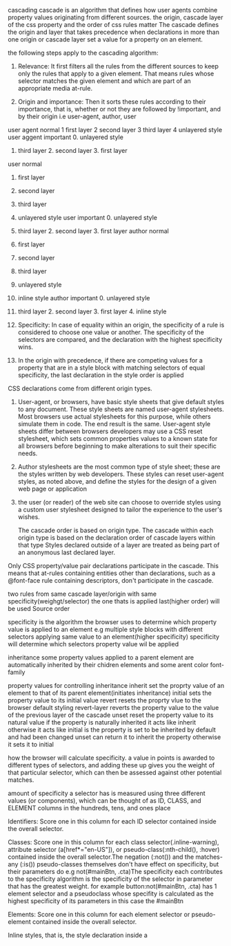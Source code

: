 cascading
cascade is an algorithm that defines how user agents combine property values originating from different sources.
the origin, cascade layer of the css property and the order of css rules matter
The cascade defines the origin and layer that takes precedence when declarations in more than one origin or cascade layer set a value for a property on an element.


the following steps apply to the cascading algorithm:


1. Relevance: It first filters all the rules from the different sources to keep only the rules that apply to a given element. That means rules whose selector matches the given element and which are part of an appropriate media at-rule.


2. Origin and importance: Then it sorts these rules according to their importance, that is, whether or not they are followed by !important, and by their origin i.e user-agent, author, user


user agent normal
  1 first layer
  2 second layer
  3 third layer
  4 unlayered style
user aggent important
   0. unlayered style
   1. third layer
    2. second layer
    3. first layer
    
user normal
  1. first layer
  2. second layer
  3. third layer
  4. unlayered style
user important
    0. unlayered style
   1. third layer
    2. second layer
    3. first layer
author normal
  1. first layer
  2. second layer
  3. third layer
  4. unlayered style
  5. inline style
author important
    0. unlayered style
   1. third layer
    2. second layer
    3. first layer
    4. inline style


3. Specificity: In case of equality within an origin, the specificity of a rule is considered to choose one value or another. The specificity of the selectors are compared, and the declaration with the highest specificity wins.

4.  In the origin with precedence, if there are competing values for a property that are in a style block with matching selectors of equal specificity, the last declaration in the style order is applied


 CSS declarations come from different origin types.
1. User-agent, or browsers, have basic style sheets that give default styles to any document. These style sheets are named user-agent stylesheets. Most browsers use actual stylesheets for this purpose, while others simulate them in code. The end result is the same.
User-agent style sheets differ between browsers developers may use a CSS reset stylesheet, which sets common properties values to a known state for all browsers before beginning to make alterations to suit their specific needs.

2. Author stylesheets are the most common type of style sheet; these are the styles written by web developers. These styles can reset user-agent styles, as noted above, and define the styles for the design of a given web page or application

3. the user (or reader) of the web site can choose to override styles using a custom user stylesheet designed to tailor the experience to the user's wishes. 

    The cascade order is based on origin type. 
    The cascade within each origin type is based on the declaration order of cascade layers within that type
    Styles declared outside of a layer are treated as being part of an anonymous last declared layer.


Only CSS property/value pair declarations participate in the cascade. This means that at-rules containing entities other than declarations, such as a @font-face rule containing descriptors, don't participate in the cascade.




two rules from same cascade layer/origin with same specificity(weighgt/selector) the one thats is applied last(higher order) will be used
Source order

specificity
is the algorithm the browser uses to determine which property value is applied to an element
e.g multiple style blocks with different selectors applying same value to an element(higher specificity)
specificity will determine which selectors property value wil be applied 


inheritance
some property values applied to a parent element are automatically inherited by their chidren elements and some arent 
color font-family


property values for controlling inheritance 
inherit
set the proprty value of an element to that of its parent element(initiates inheritance)
initial
sets the property value to its initial value
revert
resets the proprty vlue to the browser default styling 
revert-layer
reverts the property value to the value of the previous layer of the cascade
unset
reset the property value to its natural value
if the property is naturally inherited it acts like inherit otherwise it acts like initial
is the property is set to be inherited by default and had been changed  unset can return it to inherit the property
otherwise it sets it to initial


 how the browser will calculate specificity.
 a value in points is awarded to different types of selectors, and adding these up gives you the weight of that particular selector, which can then be assessed against other potential matches.

amount of specificity a selector has is measured using three different values (or components), which can be thought of as ID, CLASS, and ELEMENT columns in the hundreds, tens, and ones place


Identifiers: Score one in this column for each ID selector contained inside the overall selector.


Classes: Score one in this column for each class selector(.inline-warning), attribute selector (a[href*="en-US"]), or pseudo-class(:nth-child(), :hover) contained inside the overall selector.The negation (:not()) and the matches-any (:is()) pseudo-classes themselves don't have effect on specificity, but their parameters do e.g not(#mainBtn, .cta)The specificity each contributes to the specificity algorithm is the specificity of the selector in parameter that has the greatest weight. for example button:not(#mainBtn, .cta)
has 1 element selector and a pseudoclass whose specifity is calculated as the highest specificity of its parameters in this case the 
#mainBtn


Elements: Score one in this column for each element selector or pseudo-element contained inside the overall selector.



Inline styles, that is, the style declaration inside a <style> attribute
 take precedence over all normal styles, no matter the specificity.

There are three factors to consider, listed here in increasing order of importance. Later ones overrule earlier ones

Source order
Specificity
Importance


The effect of CSS location
 it is important to note that the precedence of a CSS declaration depends on what stylesheet and cascade layer it is specified in.
 possible for users to set custom stylesheets to override the developer's styles
declare developer styles in cascade layers
you can make non-layered styles override styles declared in layers
 you can make styles declared in later layers override styles from earlier declared layers
 you can import the external stylesheet into a cascade layer so that all of your styles easily override the imported styles without worrying about third-party selector specificity.


Order of overriding declarations

1. Declarations in user agent style sheets (e.g. the browser's default styles, used when no other styling is set).
2. Declarations in user stylesheets  (custom styles set by a user).
3. Declarations in author stylesheets (these are the styles set by us, the web developers).
4. Important declarations in author style sheets
5. Important declarations in user style sheets
6. Important declarations in user agent style sheets



When you declare CSS in cascade layers, the order of precedence is determined by the order in which the layers are declared
CSS styles declared outside of any layer are combined together, in the order in which those styles are declared, into an unnamed layer, as if it were the last declared layer.
later layers take precedence over earlier defined layers except for the important declarations, which take precedence over all other declarations.

When you have multiple style blocks in different layers providing competing values for a property on a single element
the layer in which the styles are declared determine the precedence
Specifity between layers doesn't matter, but specificity within a single layer still does.

Precedence Order,	Style Origin,	Importance
1	user-agent - first declared layer	normal
user-agent - last declared layer
user-agent - unlayered styles
2	user - first declared layer	normal
user - last declared layer
user - unlayered styles
3	author - first declared layer	normal
author - last declared layer
author - unlayered styles
inline style
4	animations	
5	author - unlayered styles	!important
author - last declared layer
author - first declared layer
inline style
6	user - unlayered styles	!important
user - last declared layer
user - first declared styles
7	user-agent - unlayered styles	!important
user-agent - last declared layer
user-agent - first declared styles
8	transitions	


Resetting styles
After your content has finished altering styles, it may find itself in a situation where it needs to restore them to a known state. This may happen in cases of animations, theme changes, and so forth.The CSS property all lets you quickly set (almost) everything in CSS back to a known state.

all lets you opt to immediately restore all properties to:
 1. initial (default) state 
  2. a specific origin (the user-agent stylesheet, the author stylesheet, or the user stylesheet unset
  3. the state inherited from the previous level of the cascade  revert layer
Important styles declared outside of any cascade layer have lower precedence than those declared as part of a layer



SELECTORS
ID 
CLASSES
TYPE/ELEMENTS
PSEUDO-CLASSES selects elements that are in a specific state,
PSEUDO-ELEMENTS style part of an element other than the element itself
universal selector *


article :first-child selects all the first children of the article element

article:first-child selects any article element that is the first child of its parent

Child combinator >
It matches only those elements matched by the second selector that are the direct children of elements matched by the first
Descendant elements further down the hierarchy don't match
article > p selects all the paragraphs that are direct children of the article element

Descendant combinator (" ")
typically represented by a single space (" ") character
two selectors such that elements matched by the second selector are selected if they have an ancestor (parent, parent's parent, parent's parent's parent, etc) element matching the first selector.
article p selects all the paragraphs that are descendants of the article element 
Selectors that utilize a descendant combinator are called descendant selectors.


Adjacent sibling combinator
The adjacent sibling selector (+) is placed between two CSS selectors. 
It matches only those elements matched by the second selector that are <i>the next sibling</i> (immediately preceded) element of the first selector. they have to be directly adjacent to each other.
p + img

General sibling combinator
select siblings of an element even if they are not directly adjacent to the element itself.
article ~ p selects all the incidences of p that are  that come anywhere after img element and may not be immediate siblings
the ~ combinator is used to select siblings of an element, even if they are not directly adjacent to the element itself.


trageting classes on particluar elements use the type.class notation

targeting elements that have more than one class appplied


targeting elements by attribute
li[class] selects all the list items that have the class attribute
li[class="a"] selects all the list items that have the class attribute set to "a" and no other clases
li[class~="a"] selects all the list items that have the class attribute set to "a" or another space-separated  class "b" and no other classes


Substring matching selectors
li[class^="box-"] selects all the list items that have the class attribute set to a value that starts with "box-"
li[class$="-box"] selects all the list items that have the class attribute set to a value that ends with "-box"
li[class*="-box"] selects all the list items that have the class attribute set to a value that contains "-box" anywhere in the value

Element indices are 1-based.









The box model

Everything in CSS has a box around.

two types of boxes
1. block box
2. inline box

TYPES OF DISPLAY
  OUTER DISPLAY TYPE - BLOCK, INLINE
  INNER DISPLAY TYPE - flex, inline-flex, inline-block, block-inline, inline-block, none


block box
  The box will break onto a new line.
  The width and height properties are respected.
  Padding, margin and border will cause other elements to be pushed away from the box
  The box will extend in the inline direction to fill the space available in its container. In most cases, the box will become as wide as its container, filling up 100% of the space available.
inline box
  The box will not break onto a new line.
  The width and height properties will not apply
  Vertical padding, margins, and borders will apply but will not cause other inline boxes to move away from the box.
  Horizontal padding, margins, and borders will apply and will cause other inline boxes to move away from the box.
  Some HTML elements, such as <a>, <span>, <em> and <strong> use inline as their outer display type by default.

CSS box model
  how the different parts of a box — margin, border, padding, and content — work together to create a box that you can see on a page
  Content box: The area where your content is displayed; size it using properties like inline-size and block-size or width and height.
  Padding box: The padding sits around the content as white space; size it using padding and related properties.
  Border box: The border box wraps the content and any padding; size it using border and related properties.
  Margin box: The margin is the outermost layer, wrapping the content, padding, and border as whitespace between this box and other elements; size it using margin and related properties.


The standard CSS box model
  Any padding and border is added to the content box width to get the full width occupied by the box.
  the margin is not counted towards the actual size of the box — sure, it affects the total space that the box will take up on the page, but only the space outside the box.
    .box {
      box-sizing: content-box;
    }

The alternative CSS box model
  any width is the width of the visible box on the page.The content area width is that width minus the width for the padding and border.
  No need to add up the border and padding to get the real size of the box.


    html {
      box-sizing: border-box;
    }
    *, *::before, *::after {
      box-sizing: inherit;
    }



Margin
  The margin is an invisible space around your box. It pushes other elements away from the box.
  Margins can have positive or negative values. Setting a negative margin on one side of your box can cause it to overlap other things on the page.

Margin collapsing
  The top and bottom margins of blocks are sometimes combined (collapsed) into a single margin whose size is the largest of the individual margins (or just one of them, if they are equal), 


  two elements whose margins touch have positive or negative margins:
    1. Two positive margins will combine to become one margin. Its size will be equal to the largest individual margin.
    2. Two negative margins will combine to become one margin. Its size will be equal to the smallest individual margin. the one closest to zero
    3. If one margin is negative, its value will be subtracted from the total.


Margin collapsing occurs in three basic cases:
  Adjacent siblings
    The margins of adjacent siblings are collapsed into a single margin.
  No content separating parent and descendants
    The margins of the parent and descendants are collapsed into a single margin.
    If there is no border, padding, inline part The collapsed margin ends up outside the parent.
  Empty blocks
  If there is no border, padding, inline content, height, or min-height to separate a block's margin-top from its margin-bottom, then its top and bottom margins collapse.




Borders
  The border is drawn between the margin and the padding of a box. If you are using the standard box model, the size of the border is added to the width and height of the box. If you are using the alternative box model then the size of the border makes the content box smaller as it takes up some of that available width and height.





Padding
  The padding sits between the border and the content area and is used to push the content away from the border. Unlike margins, you cannot have a negative padding. Any background applied to your element will display behind the padding.


display: inline-block
  special value of display, which provides a middle ground between inline and block
  use it if you do not want an item to break onto a new line but you want its height and width to be respected
  unlike inline
  The width and height properties are respected.
    padding, margin, and border will cause other elements to be pushed away from the box.
    It does not, however, break onto a new line,

  for example a span with a width height padding and border appllied to it
  the height and width are ignored
  the vertical margin padding and border apply but do not make the sorrounding items respect the width and height of the span
  the horizontal margin padding and border apply and make the surrounding items respect horizontal space
  if you add inline block the item doesnt break to ane wline but its vertical boder margin and padding apply and make the surrounding items respect the height of the span

  when padding of an inline element appears to overlap the border of the parent block set the display of the element to inline-blockso that its vertical space is respected

  <img  href="https://developer.mozilla.org/en-US/docs/Learn/CSS/Building_blocks/The_box_model/box-model-devtools.png"/>


  A writing mode in CSS refers to whether the text is running horizontally or vertically. The writing-mode  property lets us switch from one writing mode to another.

  writing-mode: horizontal-tb
  a writing mode that is written horizontally and block direction from the top of the page to the bottom of the page. 
  block-top to bottom inline block-left to right
  writing-mode: vertical-lr
  this is a writing mode that is written vertically and block direction is from left to right. 
  block-left to right inline block-top to bottom
  writing-mode: vertical-rl
  this is a writing mode that is written vertically and  block flows from right to left.
  block-right to left inline top to bottom



When we switch the writing mode, we are changing which direction is block and which is inline.
  In a horizontal-tb writing mode the block direction runs from top to bottom;
  In a vertical-lr writing mode the block direction runs from left to right;
  In a vertical-rl writing mode the block direction runs from right to left.

  block dimension is always the direction blocks are displayed on the page in the writing mode in use
  inline dimension is always the direction a sentence flows.
      ![alt text](https://developer.mozilla.org/en-US/docs/Learn/CSS/Building_blocks/Handling_different_text_directions/horizontal-tb.png)

Logical properties and values (flow relative versions of the physical properties)
  two boxes again — one with a horizontal-tb writing mode and one with vertical-rl. I have given both of these boxes a width. You can see that when the box is in the vertical writing mode, it still has a width, and this is causing the text to overflow.
  When we're in a vertical writing mode we want the box to expand in the block dimension just like it does in the horizontal mode
  CSS has recently developed a set of mapped properties. These essentially replace physical properties — things like width and height — with logical, or flow relative versions.
  The property mapped to width when in a horizontal writing mode is called inline-size  it refers to the size in the inline dimension
  The property for height is named block-size and is the size in the block dimension.
  margin-block-start and margin-block-end are the margins in the block dimension. top to bottom
  margin-inline-start and margin-inline-end are the margins in the inline dimension. left to right
  padding-block-start and padding-block-end are the paddings in the block dimension. top to bottom
  padding-inline-start and padding-inline-end are the paddings in the inline dimension. left to right

  margin-block-start — this will always refer to the margin at the start of the block dimension.
  margin-block-end — this will always refer to the margin at the end of the block dimension.
  margin-inline-start — this will always refer to the margin at the start of the inline dimension.
  margin-inline-end — this will always refer to the margin at the end of the inline dimension.

  top - block-start
  bottom - block-end
  left - inline-start
  right - inline-end


  Block Formatting Context
  when you use a value of overflow such as scroll or auto, you create a Block Formatting Context
  The content of the box that you have changed the value of overflow for acquires a self-contained layout. Content outside the container cannot poke into the container, and nothing can poke out of that container into the surrounding layout. This enables scrolling behavior


  Css values


